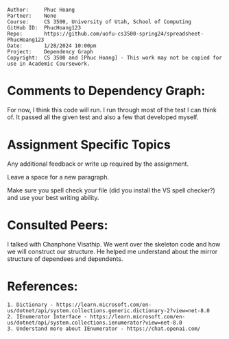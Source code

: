 ```
Author:     Phuc Hoang
Partner:    None
Course:     CS 3500, University of Utah, School of Computing
GitHub ID:  PhucHoang123
Repo:       https://github.com/uofu-cs3500-spring24/spreadsheet-PhucHoang123
Date:       1/28/2024 10:00pm
Project:    Dependency Graph
Copyright:  CS 3500 and [Phuc Hoang] - This work may not be copied for use in Academic Coursework.
```

# Comments to Dependency Graph:
For now, I think this code will run. I run through most of the test I can think of. It passed all the given test
and also a few that developed myself.
# Assignment Specific Topics
Any additional feedback or write up required by the assignment.

Leave a space for a new paragraph.

Make sure you spell check your file (did you install the VS spell checker?) and use your best writing ability.

# Consulted Peers:

I talked with Chanphone Visathip. We went over the skeleton code and how we will construct our structure. 
He helped me understand about the mirror structure of dependees and dependents. 

# References:

    1. Dictionary - https://learn.microsoft.com/en-us/dotnet/api/system.collections.generic.dictionary-2?view=net-8.0
    2. IEnumerator Interface - https://learn.microsoft.com/en-us/dotnet/api/system.collections.ienumerator?view=net-8.0
    3. Understand more about IEnumerator - https://chat.openai.com/